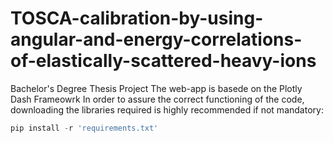 # TOSCA-calibration-by-using-angular-and-energy-correlations-of-elastically-scattered-heavy-ions
Bachelor's Degree Thesis Project
The web-app is basede on the Plotly Dash Frameowrk
In order to assure the correct functioning of the code, downloading the libraries required is highly recommended if not mandatory:

```python
pip install -r 'requirements.txt'
```
